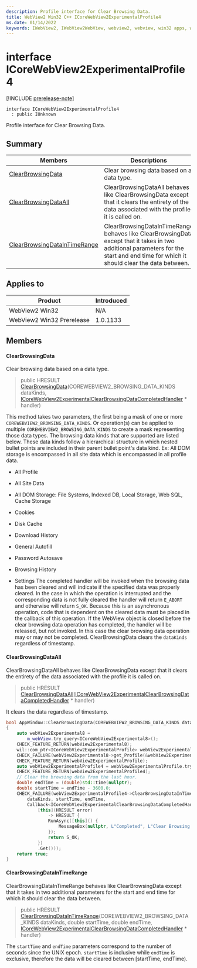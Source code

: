 ```yaml
---
description: Profile interface for Clear Browsing Data.
title: WebView2 Win32 C++ ICoreWebView2ExperimentalProfile4
ms.date: 01/14/2022
keywords: IWebView2, IWebView2WebView, webview2, webview, win32 apps, win32, edge, ICoreWebView2, ICoreWebView2Controller, browser control, edge html, ICoreWebView2ExperimentalProfile4
---
```


# interface ICoreWebView2ExperimentalProfile4

[!INCLUDE [prerelease-note](../includes/prerelease-note.md)]

```
interface ICoreWebView2ExperimentalProfile4
  : public IUnknown
```

Profile interface for Clear Browsing Data.

## Summary

 Members                        | Descriptions
--------------------------------|---------------------------------------------
[ClearBrowsingData](#clearbrowsingdata) | Clear browsing data based on a data type.
[ClearBrowsingDataAll](#clearbrowsingdataall) | ClearBrowsingDataAll behaves like ClearBrowsingData except that it clears the entirety of the data associated with the profile it is called on.
[ClearBrowsingDataInTimeRange](#clearbrowsingdataintimerange) | ClearBrowsingDataInTimeRange behaves like ClearBrowsingData except that it takes in two additional parameters for the start and end time for which it should clear the data between.

## Applies to

Product                         | Introduced
--------------------------------|---------------------------------------------
WebView2 Win32            |    N/A
WebView2 Win32 Prerelease |    1.0.1133

## Members

#### ClearBrowsingData

Clear browsing data based on a data type.

> public HRESULT [ClearBrowsingData](#clearbrowsingdata)(COREWEBVIEW2_BROWSING_DATA_KINDS dataKinds, [ICoreWebView2ExperimentalClearBrowsingDataCompletedHandler](icorewebview2experimentalclearbrowsingdatacompletedhandler.md) * handler)

This method takes two parameters, the first being a mask of one or more `COREWEBVIEW2_BROWSING_DATA_KINDS`. Or operation(s) can be applied to multiple `COREWEBVIEW2_BROWSING_DATA_KINDS` to create a mask representing those data types. The browsing data kinds that are supported are listed below. These data kinds follow a hierarchical structure in which nested bullet points are included in their parent bullet point's data kind. Ex: All DOM storage is encompassed in all site data which is encompassed in all profile data.

* All Profile

* All Site Data

* All DOM Storage: File Systems, Indexed DB, Local Storage, Web SQL, Cache Storage

* Cookies

* Disk Cache

* Download History

* General Autofill

* Password Autosave

* Browsing History

* Settings The completed handler will be invoked when the browsing data has been cleared and will indicate if the specified data was properly cleared. In the case in which the operation is interrupted and the corresponding data is not fully cleared the handler will return `E_ABORT` and otherwise will return `S_OK`. Because this is an asynchronous operation, code that is dependent on the cleared data must be placed in the callback of this operation. If the WebView object is closed before the clear browsing data operation has completed, the handler will be released, but not invoked. In this case the clear browsing data operation may or may not be completed. ClearBrowsingData clears the `dataKinds` regardless of timestamp.

#### ClearBrowsingDataAll

ClearBrowsingDataAll behaves like ClearBrowsingData except that it clears the entirety of the data associated with the profile it is called on.

> public HRESULT [ClearBrowsingDataAll](#clearbrowsingdataall)([ICoreWebView2ExperimentalClearBrowsingDataCompletedHandler](icorewebview2experimentalclearbrowsingdatacompletedhandler.md) * handler)

It clears the data regardless of timestamp.

```cpp
bool AppWindow::ClearBrowsingData(COREWEBVIEW2_BROWSING_DATA_KINDS dataKinds)
{
    auto webView2Experimental8 =
        m_webView.try_query<ICoreWebView2Experimental8>();
    CHECK_FEATURE_RETURN(webView2Experimental8);
    wil::com_ptr<ICoreWebView2ExperimentalProfile> webView2ExperimentalProfile;
    CHECK_FAILURE(webView2Experimental8->get_Profile(&webView2ExperimentalProfile));
    CHECK_FEATURE_RETURN(webView2ExperimentalProfile);
    auto webView2ExperimentalProfile4 = webView2ExperimentalProfile.try_query<ICoreWebView2ExperimentalProfile4>();
    CHECK_FEATURE_RETURN(webView2ExperimentalProfile4);
    // Clear the browsing data from the last hour.
    double endTime = (double)std::time(nullptr);
    double startTime = endTime - 3600.0;
    CHECK_FAILURE(webView2ExperimentalProfile4->ClearBrowsingDataInTimeRange(
        dataKinds, startTime, endTime,
        Callback<ICoreWebView2ExperimentalClearBrowsingDataCompletedHandler>(
            [this](HRESULT error)
                -> HRESULT {
                RunAsync([this]() {
                    MessageBox(nullptr, L"Completed", L"Clear Browsing Data", MB_OK);
                });
                return S_OK;
            })
            .Get()));
    return true;
}
```

#### ClearBrowsingDataInTimeRange

ClearBrowsingDataInTimeRange behaves like ClearBrowsingData except that it takes in two additional parameters for the start and end time for which it should clear the data between.

> public HRESULT [ClearBrowsingDataInTimeRange](#clearbrowsingdataintimerange)(COREWEBVIEW2_BROWSING_DATA_KINDS dataKinds, double startTime, double endTime, [ICoreWebView2ExperimentalClearBrowsingDataCompletedHandler](icorewebview2experimentalclearbrowsingdatacompletedhandler.md) * handler)

The `startTime` and `endTime` parameters correspond to the number of seconds since the UNIX epoch. `startTime` is inclusive while `endTime` is exclusive, therefore the data will be cleared between [startTime, endTime).

